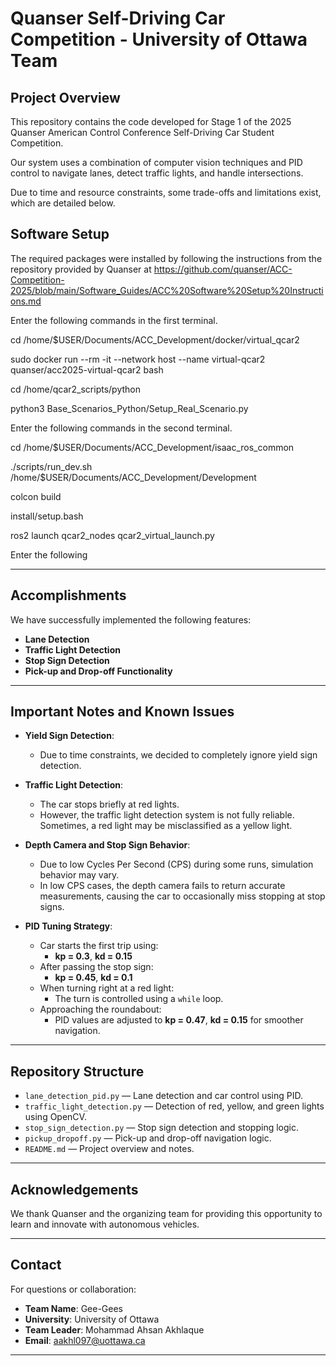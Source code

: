 # Quanser Self-Driving Car Competition - University of Ottawa Team

## Project Overview
This repository contains the code developed for Stage 1 of the 2025 Quanser American Control Conference Self-Driving Car Student Competition.

Our system uses a combination of computer vision techniques and PID control to navigate lanes, detect traffic lights, and handle intersections.

Due to time and resource constraints, some trade-offs and limitations exist, which are detailed below.


## Software Setup

The required packages were installed by following the instructions from the repository provided by Quanser at https://github.com/quanser/ACC-Competition-2025/blob/main/Software_Guides/ACC%20Software%20Setup%20Instructions.md

Enter the following commands in the first terminal.

cd /home/$USER/Documents/ACC_Development/docker/virtual_qcar2

sudo docker run --rm -it --network host --name virtual-qcar2 quanser/acc2025-virtual-qcar2 bash

cd /home/qcar2_scripts/python

python3 Base_Scenarios_Python/Setup_Real_Scenario.py

Enter the following commands in the second terminal.

cd /home/$USER/Documents/ACC_Development/isaac_ros_common

./scripts/run_dev.sh  /home/$USER/Documents/ACC_Development/Development

colcon build 

install/setup.bash

ros2 launch qcar2_nodes qcar2_virtual_launch.py


Enter the following 

---

## Accomplishments

We have successfully implemented the following features:
- **Lane Detection**
- **Traffic Light Detection**
- **Stop Sign Detection**
- **Pick-up and Drop-off Functionality**

---

## Important Notes and Known Issues

- **Yield Sign Detection**:
  - Due to time constraints, we decided to completely ignore yield sign detection.

- **Traffic Light Detection**:
  - The car stops briefly at red lights.
  - However, the traffic light detection system is not fully reliable. Sometimes, a red light may be misclassified as a yellow light.

- **Depth Camera and Stop Sign Behavior**:
  - Due to low Cycles Per Second (CPS) during some runs, simulation behavior may vary.
  - In low CPS cases, the depth camera fails to return accurate measurements, causing the car to occasionally miss stopping at stop signs.

- **PID Tuning Strategy**:
  - Car starts the first trip using:
    - **kp = 0.3**, **kd = 0.15**
  - After passing the stop sign:
    - **kp = 0.45**, **kd = 0.1**
  - When turning right at a red light:
    - The turn is controlled using a `while` loop.
  - Approaching the roundabout:
    - PID values are adjusted to **kp = 0.47**, **kd = 0.15** for smoother navigation.

---

## Repository Structure

- `lane_detection_pid.py` — Lane detection and car control using PID.
- `traffic_light_detection.py` — Detection of red, yellow, and green lights using OpenCV.
- `stop_sign_detection.py` — Stop sign detection and stopping logic.
- `pickup_dropoff.py` — Pick-up and drop-off navigation logic.
- `README.md` — Project overview and notes.

---

## Acknowledgements

We thank Quanser and the organizing team for providing this opportunity to learn and innovate with autonomous vehicles.

---

## Contact

For questions or collaboration:
- **Team Name**: Gee-Gees
- **University**: University of Ottawa
- **Team Leader**: Mohammad Ahsan Akhlaque
- **Email**: aakhl097@uottawa.ca

---
